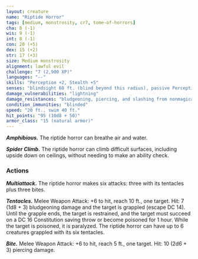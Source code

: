 ```yaml
---
layout: creature
name: "Riptide Horror"
tags: [medium, monstrosity, cr7, tome-of-horrors]
cha: 8 (-1)
wis: 9 (-1)
int: 8 (-1)
con: 20 (+5)
dex: 15 (+2)
str: 17 (+3)
size: Medium monstrosity
alignment: lawful evil
challenge: "7 (2,900 XP)"
languages: "--"
skills: "Perception +2, Stealth +5"
senses: "blindsight 60 ft. (blind beyond this radius), passive Perception 12"
damage_vulnerabilities: "lightning"
damage_resistances: "bludgeoning, piercing, and slashing from nonmagical weapons"
condition_immunities: "blinded"
speed: "20 ft., swim 40 ft."
hit_points: "95 (10d8 + 50)"
armor_class: "15 (natural armor)"
---
```


***Amphibious.*** The riptide horror can breathe air and water.

***Spider Climb.*** The riptide horror can climb difficult surfaces, including
upside down on ceilings, without needing to make an ability check.

### Actions

***Multiattack.*** The riptide horror makes six attacks: three with its
tentacles plus three bites.

***Tentacles.*** Melee Weapon Attack: +6 to hit, reach 10 ft., one target. Hit:
7 (1d8 + 3) bludgeoning damage and the target is grappled (escape DC
14). Until the grapple ends, the target is restrained, and the target must
succeed on a DC 16 Constitution saving throw or become poisoned for 1
hour. While the target is poisoned, it is paralyzed. The riptide horror can
have up to 6 creatures grappled with its six tentacles.

***Bite.*** Melee Weapon Attack: +6 to hit, reach 5 ft., one target. Hit: 10
(2d6 + 3) piercing damage.
